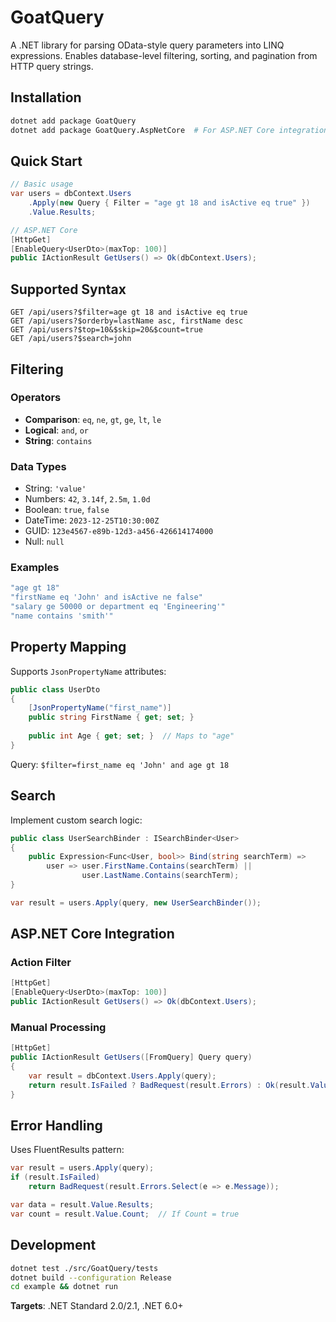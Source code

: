 # GoatQuery

A .NET library for parsing OData-style query parameters into LINQ expressions. Enables database-level filtering, sorting, and pagination from HTTP query strings.

## Installation

```bash
dotnet add package GoatQuery
dotnet add package GoatQuery.AspNetCore  # For ASP.NET Core integration
```

## Quick Start

```csharp
// Basic usage
var users = dbContext.Users
    .Apply(new Query { Filter = "age gt 18 and isActive eq true" })
    .Value.Results;

// ASP.NET Core
[HttpGet]
[EnableQuery<UserDto>(maxTop: 100)]
public IActionResult GetUsers() => Ok(dbContext.Users);
```

## Supported Syntax

```
GET /api/users?$filter=age gt 18 and isActive eq true
GET /api/users?$orderby=lastName asc, firstName desc  
GET /api/users?$top=10&$skip=20&$count=true
GET /api/users?$search=john
```

## Filtering

### Operators
- **Comparison**: `eq`, `ne`, `gt`, `ge`, `lt`, `le`
- **Logical**: `and`, `or`
- **String**: `contains`

### Data Types
- String: `'value'`
- Numbers: `42`, `3.14f`, `2.5m`, `1.0d`
- Boolean: `true`, `false`
- DateTime: `2023-12-25T10:30:00Z`
- GUID: `123e4567-e89b-12d3-a456-426614174000`
- Null: `null`

### Examples
```csharp
"age gt 18"
"firstName eq 'John' and isActive ne false"
"salary ge 50000 or department eq 'Engineering'"
"name contains 'smith'"
```

## Property Mapping

Supports `JsonPropertyName` attributes:

```csharp
public class UserDto
{
    [JsonPropertyName("first_name")]
    public string FirstName { get; set; }
    
    public int Age { get; set; }  // Maps to "age"
}
```

Query: `$filter=first_name eq 'John' and age gt 18`

## Search

Implement custom search logic:

```csharp
public class UserSearchBinder : ISearchBinder<User>
{
    public Expression<Func<User, bool>> Bind(string searchTerm) =>
        user => user.FirstName.Contains(searchTerm) || 
                user.LastName.Contains(searchTerm);
}

var result = users.Apply(query, new UserSearchBinder());
```

## ASP.NET Core Integration

### Action Filter
```csharp
[HttpGet]
[EnableQuery<UserDto>(maxTop: 100)]
public IActionResult GetUsers() => Ok(dbContext.Users);
```

### Manual Processing
```csharp
[HttpGet]
public IActionResult GetUsers([FromQuery] Query query)
{
    var result = dbContext.Users.Apply(query);
    return result.IsFailed ? BadRequest(result.Errors) : Ok(result.Value);
}
```

## Error Handling

Uses FluentResults pattern:

```csharp
var result = users.Apply(query);
if (result.IsFailed)
    return BadRequest(result.Errors.Select(e => e.Message));

var data = result.Value.Results;
var count = result.Value.Count;  // If Count = true
```

## Development

```bash
dotnet test ./src/GoatQuery/tests
dotnet build --configuration Release
cd example && dotnet run
```

**Targets**: .NET Standard 2.0/2.1, .NET 6.0+